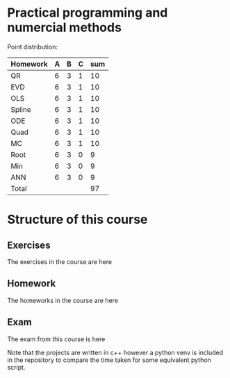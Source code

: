 # Practical programming and numercial methods

Point distribution:

|Homework   | A  | B  | C  | sum  |
|---|---|---|---|---|
| QR  | 6  | 3  | 1  | 10  |
| EVD  | 6  | 3  | 1  | 10  |
|  OLS | 6  |  3 | 1  | 10  |
| Spline  |  6 | 3  | 1  | 10  |
|  ODE |  6 |  3 | 1  | 10  |
| Quad  |  6 |  3 | 1  | 10  |
|  MC |  6 |  3 |  1 | 10  |
| Root  | 6  | 3  |  0 | 9  |
| Min  | 6  |  3 |  0 |  9 |
|  ANN | 6  |  3 |  0 |  9 |
| Total  |   |   |   |  97 |

# Structure of this course

## Exercises
The exercises in the course are here

## Homework
The homeworks in the course are here

## Exam
The exam from this course is here

Note that the projects are written in c++ however a python venv is included in the repository to compare the time taken for some equivalent python script.